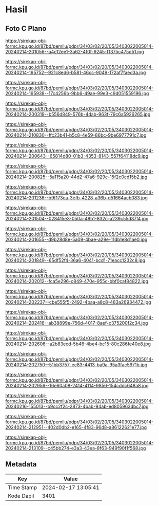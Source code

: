 # Hasil

## Foto C Plano

https://sirekap-obj-formc.kpu.go.id/87bd/pemilu/pdpr/34/03/02/20/05/3403022005014-20240214-201056--a4c12ee1-3a62-4f0f-9245-f1375c475d51.jpg

https://sirekap-obj-formc.kpu.go.id/87bd/pemilu/pdpr/34/03/02/20/05/3403022005014-20240214-195752--921c8ed6-b581-46cc-9049-172af7faed3a.jpg

https://sirekap-obj-formc.kpu.go.id/87bd/pemilu/pdpr/34/03/02/20/05/3403022005014-20240214-195938--17c4256b-9bb6-49ae-99e3-c9d051559196.jpg

https://sirekap-obj-formc.kpu.go.id/87bd/pemilu/pdpr/34/03/02/20/05/3403022005014-20240214-200319--b556d849-576b-4dab-963f-79c6a5926265.jpg

https://sirekap-obj-formc.kpu.go.id/87bd/pemilu/pdpr/34/03/02/20/05/3403022005014-20240214-210830--ffc23b41-b5c8-4e59-86bc-9be6977791c7.jpg

https://sirekap-obj-formc.kpu.go.id/87bd/pemilu/pdpr/34/03/02/20/05/3403022005014-20240214-200643--65814d80-01b3-4353-8143-557f64118dc9.jpg

https://sirekap-obj-formc.kpu.go.id/87bd/pemilu/pdpr/34/03/02/20/05/3403022005014-20240214-200825--5a115a20-44d2-47a6-929c-15f2c0cd15b2.jpg

https://sirekap-obj-formc.kpu.go.id/87bd/pemilu/pdpr/34/03/02/20/05/3403022005014-20240214-201236--b9f173ca-3efb-4228-a36b-d51664acb083.jpg

https://sirekap-obj-formc.kpu.go.id/87bd/pemilu/pdpr/34/03/02/20/05/3403022005014-20240214-201504--028415e3-050a-48b1-832c-a239c55d87f4.jpg

https://sirekap-obj-formc.kpu.go.id/87bd/pemilu/pdpr/34/03/02/20/05/3403022005014-20240214-201655--d9b28d8e-5a09-4bae-a29e-11db1e8d1ae0.jpg

https://sirekap-obj-formc.kpu.go.id/87bd/pemilu/pdpr/34/03/02/20/05/3403022005014-20240214-201849--65df52f4-36a6-4041-bcd1-71eacc1232c8.jpg

https://sirekap-obj-formc.kpu.go.id/87bd/pemilu/pdpr/34/03/02/20/05/3403022005014-20240214-202012--fca5e296-c849-470e-955c-bbf0caf84822.jpg

https://sirekap-obj-formc.kpu.go.id/87bd/pemilu/pdpr/34/03/02/20/05/3403022005014-20240214-202237--cbe555f5-2492-4baa-a8c8-483a26934472.jpg

https://sirekap-obj-formc.kpu.go.id/87bd/pemilu/pdpr/34/03/02/20/05/3403022005014-20240214-202416--ab38899e-756d-4017-8aef-c375200f2c34.jpg

https://sirekap-obj-formc.kpu.go.id/87bd/pemilu/pdpr/34/03/02/20/05/3403022005014-20240214-202606--a2b83ecd-5b46-4be4-bc15-80c286fe40e8.jpg

https://sirekap-obj-formc.kpu.go.id/87bd/pemilu/pdpr/34/03/02/20/05/3403022005014-20240214-202750--51bb3757-ec83-4413-ba9a-95a3fac5971b.jpg

https://sirekap-obj-formc.kpu.go.id/87bd/pemilu/pdpr/34/03/02/20/05/3403022005014-20240214-202956--16e60a08-2414-4114-9856-154cddc648a8.jpg

https://sirekap-obj-formc.kpu.go.id/87bd/pemilu/pdpr/34/03/02/20/05/3403022005014-20240216-155013--b9cc2f2c-2873-4bab-94ab-ed805963dbc7.jpg

https://sirekap-obj-formc.kpu.go.id/87bd/pemilu/pdpr/34/03/02/20/05/3403022005014-20240214-212951--402d0db2-e165-4f83-96d8-a86122621e77.jpg

https://sirekap-obj-formc.kpu.go.id/87bd/pemilu/pdpr/34/03/02/20/05/3403022005014-20240214-213109--c45bb274-e3a3-43ea-8f63-949f90f1f568.jpg


## Metadata

| Key        | Value               |
| ---------- | ------------------- |
| Time Stamp | 2024-02-17 13:05:41 |
| Kode Dapil | 3401                |



